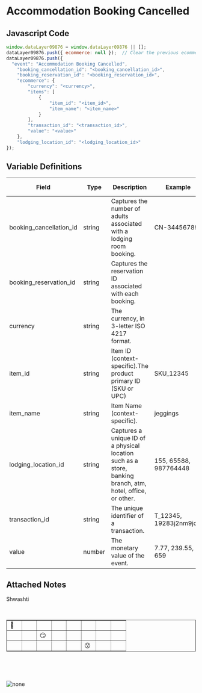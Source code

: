 # Accommodation Booking Cancelled

### 

## Javascript Code
```js
window.dataLayer09876 = window.dataLayer09876 || [];
dataLayer09876.push({ ecommerce: null });  // Clear the previous ecommerce object.
dataLayer09876.push({
  "event": "Accommodation Booking Cancelled",
    "booking_cancellation_id": "<booking_cancellation_id>",
    "booking_reservation_id": "<booking_reservation_id>",
    "ecommerce": {
        "currency": "<currency>",
        "items": [
            {
                "item_id": "<item_id>",
                "item_name": "<item_name>"
            }
        ],
        "transaction_id": "<transaction_id>",
        "value": "<value>"
    },
    "lodging_location_id": "<lodging_location_id>"
});
```

## Variable Definitions

|Field|Type|Description|Example|Pattern|Min Length|Max Length|Minimum|Maximum|Multiple Of|
| --- | --- | --- | --- | --- | --- | --- | --- | --- | --- |
|booking_cancellation_id|string|Captures the number of adults associated with a lodging room booking.|CN-34456789|||||||
|booking_reservation_id|string|Captures the reservation ID associated with each booking.||^[a-zA-Z0-9]{6,20}$|6|20||||
|currency|string|The currency, in 3-letter ISO 4217 format.||||||||
|item_id|string|Item ID \(context-specific\).The product primary ID \(SKU or UPC\) |SKU\_12345|||||||
|item_name|string|Item Name \(context-specific\).|jeggings|||||||
|lodging_location_id|string|Captures a unique ID of a physical location such as a store, banking branch, atm, hotel, office, or other.|155, 65588, 987764448|||||||
|transaction_id|string|The unique identifier of a transaction.|T\_12345, 19283j2nm9jdjs|^[a-zA-Z0-9]{6,20}$|6|20||||
|value|number|The monetary value of the event.	|7.77, 239.55, 659|||||||

## Attached Notes

<p>Shwashti</p>
<p>&nbsp;</p>
<table style="border-collapse: collapse; width: 100%;" border="1">
<tbody>
<tr>
<td style="width: 10.6434%;">🤣</td>
<td style="width: 10.6434%;">&nbsp;</td>
<td style="width: 10.6434%;">&nbsp;</td>
<td style="width: 10.6434%;">&nbsp;</td>
<td style="width: 10.6434%;">&nbsp;</td>
<td style="width: 10.6434%;">&nbsp;</td>
<td style="width: 10.6434%;">&nbsp;</td>
<td style="width: 10.6434%;">&nbsp;</td>
</tr>
<tr>
<td style="width: 10.6434%;">&nbsp;</td>
<td style="width: 10.6434%;">&nbsp;</td>
<td style="width: 10.6434%;">😏</td>
<td style="width: 10.6434%;">&nbsp;</td>
<td style="width: 10.6434%;">&nbsp;</td>
<td style="width: 10.6434%;">&nbsp;</td>
<td style="width: 10.6434%;">&nbsp;</td>
<td style="width: 10.6434%;">&nbsp;</td>
</tr>
<tr>
<td style="width: 10.6434%;">&nbsp;</td>
<td style="width: 10.6434%;">&nbsp;</td>
<td style="width: 10.6434%;">&nbsp;</td>
<td style="width: 10.6434%;">&nbsp;</td>
<td style="width: 10.6434%;">&nbsp;</td>
<td style="width: 10.6434%;">😗</td>
<td style="width: 10.6434%;">&nbsp;</td>
<td style="width: 10.6434%;">&nbsp;</td>
</tr>
</tbody>
</table>
<p>&nbsp;</p>
<p>&nbsp;</p>
<p><img title="ubuu" src="https://cdn.pixabay.com/photo/2015/04/19/08/32/marguerite-729510__340.jpg" alt="none" /></p>
